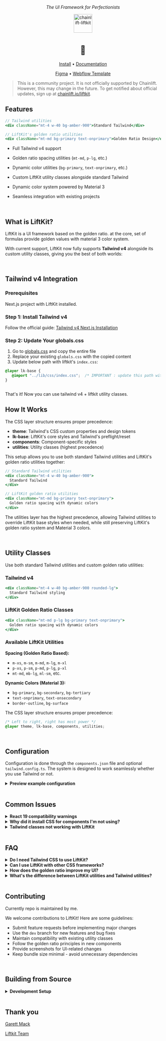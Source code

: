 <!-- markdownlint-disable -->
<div align="center">
<p align="center"><em>The UI Framework for Perfectionists </em></p>

 <a href="https://github.com/chainlift/liftkit">
    <img src="https://cdn.prod.website-files.com/657f62adb6ceeafe578853be/68748d8bdb8b734290a3db92_h-lockup-transparent.svg" height="60em" alt="chainlift-liftkit">
  </a>

<h1 align="center">🎢 </h1> 
<p align="center"><a href="https://www.chainlift.io/liftkit/install">Install</a> • <a href="https://www.chainlift.io/liftkit/get-started">Documentation</a></p>
<p align="center"><a href="https://www.figma.com/community/file/1404856652359938563">Figma</a> • <a href="https://webflow.com/made-in-webflow/website/liftkit">Webflow Template</a></p>
</div>

> This is a community project. It is not officially supported by Chainlift. 
 However, this may change in the future. To get notified about official updates, sign up at [chainlift.io/liftkit](chainlift.io/liftkit). 

## Features

```jsx
// Tailwind utilities 
<div className="mt-4 w-40 bg-amber-900">Standard Tailwind</div>

// LiftKit's golden ratio utilities
<div className="mt-md bg-primary text-onprimary">Golden Ratio Design</div>
```

* Full Tailwind v4 support

* Golden ratio spacing utilities (`mt-md`, `p-lg`, etc.)
* Dynamic color utilities (`bg-primary`, `text-onprimary`, etc.)
* Custom LiftKit utility classes alongside standard Tailwind
* Dynamic color system powered by Material 3
* Seamless integration with existing projects



<br>

## What is LiftKit?
LiftKit is a UI framework based on the golden ratio. 
at the core, set of formulas provide golden values with material 3 color system. 


With current support, LiftKit now fully supports **Tailwind v4** alongside its custom utility classes, giving you the best of both worlds:


<br>

## Tailwind v4 Integration

### Prerequisites
 Next.js project with LiftKit installed.

### Step 1: Install Tailwind v4
Follow the official guide: [Tailwind v4 Next.js Installation](https://tailwindcss.com/docs/installation/framework-guides/nextjs)

### Step 2: Update Your globals.css
1. Go to [globals.css](https://github.com/jellydeck/liftkit-tailwind/blob/main/examples/globals.css) and copy the entire file
2. Replace your existing `globals.css` with the copied content
3. Update below path with liftkit's `index.css`:

```css
@layer lk-base {
   @import "../lib/css/index.css";  /* IMPORTANT : update this path with LiftKit's index css file */
}



```

That's it! Now you can use tailwind v4 + liftkit utility classes.


## How It Works

The CSS layer structure ensures proper precedence:
- **theme**: Tailwind's CSS custom properties and design tokens
- **lk-base**: LiftKit's core styles and Tailwind's preflight/reset  
- **components**: Component-specific styles
- **utilities**: Utility classes (highest precedence)

This setup allows you to use both standard Tailwind utilities and LiftKit's golden ratio utilities together:

```jsx
// Standard Tailwind utilities
<div className="mt-4 w-40 bg-amber-900">
  Standard Tailwind
</div>

// LiftKit golden ratio utilities  
<div className="mt-md bg-primary text-onprimary">
  Golden ratio spacing with dynamic colors
</div>
```

The utilities layer has the highest precedence, allowing Tailwind utilities to override LiftKit base styles when needed, while still preserving LiftKit's golden ratio system and Material 3 colors.

<br>

## Utility Classes

Use both standard Tailwind utilities and custom golden ratio utilities:

### Tailwind v4
```jsx
<div className="mt-4 w-40 bg-amber-900 rounded-lg">
  Standard Tailwind styling
</div>
```

### LiftKit Golden Ratio Classes
```jsx
<div className="mt-md p-lg bg-primary text-onprimary">
  Golden ratio spacing with dynamic colors
</div>
```

### Available LiftKit Utilities

**Spacing (Golden Ratio Based):**
- `m-xs`, `m-sm`, `m-md`, `m-lg`, `m-xl`
- `p-xs`, `p-sm`, `p-md`, `p-lg`, `p-xl`
- `mt-md`, `mb-lg`, `ml-sm`, etc.

**Dynamic Colors (Material 3):**
- `bg-primary`, `bg-secondary`, `bg-tertiary`
- `text-onprimary`, `text-onsecondary`
- `border-outline`, `bg-surface`

The CSS layer structure ensures proper precedence:
```css
/* Left to right, right has most power */
@layer theme, lk-base, components, utilities;
```

<br>

## Configuration
Configuration is done through the `components.json` file and optional `tailwind.config.ts`. The system is designed to work seamlessly whether you use Tailwind or not.

<details>
<summary><strong>Preview example configuration</strong></summary>
<br>

```json
{
  "$schema": "https://ui.shadcn.com/schema.json",
  "style": "default",
  "rsc": true,
  "tsx": true,
  "tailwind": {
    "config": "tailwind.config.ts",
    "css": "app/globals.css",
    "baseColor": "slate",
    "cssVariables": true
  },
  "aliases": {
    "components": "@/components",
    "utils": "@/lib/utils"
  }
}
```

</details>

<br>

## Common Issues
<details>
<summary><strong>React 19 compatibility warnings</strong></summary>

If you see warnings about React 19 compatibility when installing components, add `--force` to your install command:

```bash
npm run add button --force
```

This is a known issue with the current registry system and doesn't affect functionality.
</details>

<details>
<summary><strong>Why did it install CSS for components I'm not using?</strong></summary>

This is by design to let you experiment freely with different components. Unused styles are automatically removed at build time through tree-shaking.
</details>

<details>
<summary><strong>Tailwind classes not working with LiftKit</strong></summary>

Ensure your CSS layer structure is correct in `globals.css`. The `utilities` layer should come last to have proper precedence over LiftKit base styles.
</details>

<br>

## FAQ
<details>
<summary><strong>Do I need Tailwind CSS to use LiftKit?</strong></summary>
No—LiftKit works independently. However, Tailwind v4 integration provides additional utility classes for enhanced flexibility.
</details>

<details>
<summary><strong>Can I use LiftKit with other CSS frameworks?</strong></summary>
Yes, LiftKit is designed to be framework-agnostic, though it works best with modern CSS-in-JS solutions and PostCSS.
</details>

<details>
<summary><strong>How does the golden ratio improve my UI?</strong></summary>
The golden ratio (1.618) creates naturally pleasing proportions. LiftKit applies this mathematically to spacing, sizing, and color relationships for more harmonious interfaces.
</details>

<details>
<summary><strong>What's the difference between LiftKit utilities and Tailwind utilities?</strong></summary>
LiftKit utilities are based on the golden ratio and Material 3 design principles, while Tailwind utilities use standard linear scales. You can use both together.
</details>

<br>

## Contributing

Currently repo is maintained by me. 

We welcome contributions to LiftKit! Here are some guidelines:

* Submit feature requests before implementing major changes
* Use the `dev` branch for new features and bug fixes
* Maintain compatibility with existing utility classes
* Follow the golden ratio principles in new components
* Provide screenshots for UI-related changes
* Keep bundle size minimal - avoid unnecessary dependencies

<br>

## Building from Source

<details>
<summary><strong>Development Setup</strong></summary>
<br>

Requirements: Node.js >= 16, npm

```bash
# Clone the repository
git clone https://github.com/jellydeck/liftkit-tailwind
cd liftkit-tailwind

# Install dependencies
npm install

# Build the project
npm run build

# Run development server
npm run dev
```

<hr>
</details>

<br>

## Thank you

[Garett Mack](https://github.com/garrett-from-chainlift)

[Liftkit Team](https://github.com/Chainlift/liftkit)
